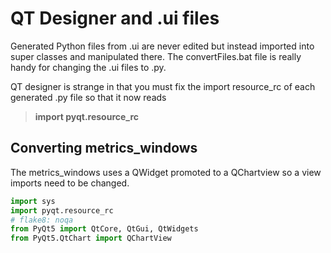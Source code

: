 # QT Designer and .ui files

Generated Python files from .ui are never edited but instead imported into super classes and manipulated there. The convertFiles.bat file is really handy for changing the .ui files to .py. 

QT designer is strange in that you must fix the import resource_rc of each generated .py file so that it now reads 

> **import pyqt.resource_rc**


## Converting metrics_windows

The metrics_windows uses a QWidget promoted to a QChartview so a view imports need to be changed.

```python
import sys
import pyqt.resource_rc
# flake8: noqa
from PyQt5 import QtCore, QtGui, QtWidgets
from PyQt5.QtChart import QChartView
```